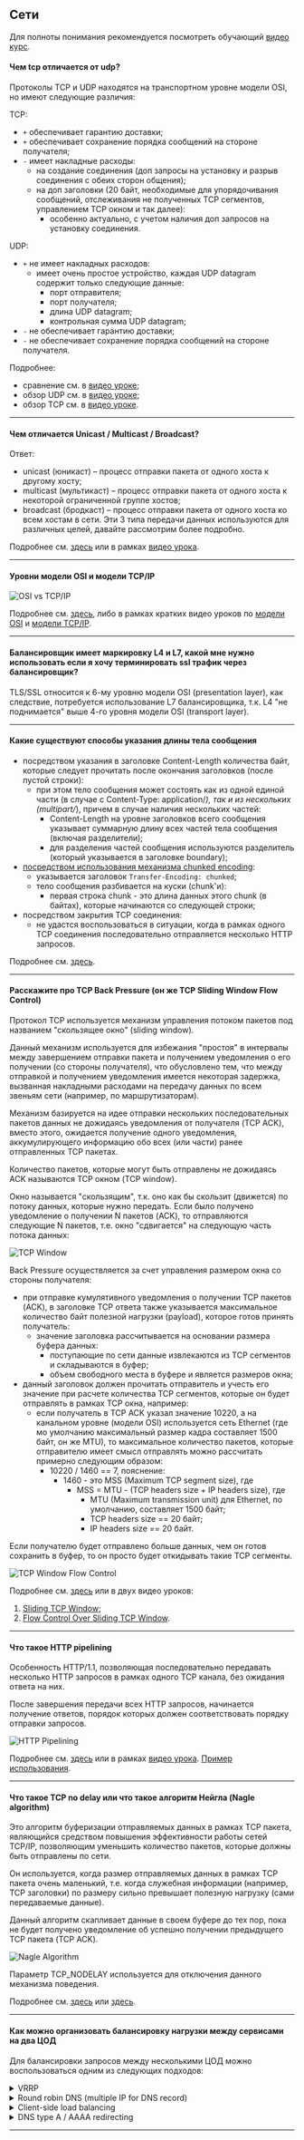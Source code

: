## Сети

Для полноты понимания рекомендуется посмотреть обучающий [видео курс](https://www.youtube.com/watch?v=OLFA0soYGhw&list=PLtPJ9lKvJ4oiNMvYbOzCmWy6cRzYAh9B1).

#### Чем tcp отличается от udp?
Протоколы TCP и UDP находятся на транспортном уровне модели OSI, но имеют следующие различия:

TCP:
* `+` обеспечивает гарантию доставки;
* `+` обеспечивает сохранение порядка сообщений на стороне получателя;
* `-` имеет накладные расходы:
    * на создание соединения (доп запросы на установку и разрыв соединения с обеих сторон общения);
    * на доп заголовки (20 байт, необходимые для упорядочивания сообщений, отслеживания не полученных TCP сегментов,
      управлением TCP окном и так далее):
        * особенно актуально, с учетом наличия доп запросов на установку соединения.

UDP:
* `+` не имеет накладных расходов:
    * имеет очень простое устройство, каждая UDP datagram содержит только следующие данные:
        * порт отправителя;
        * порт получателя;
        * длина UDP datagram;
        * контрольная сумма UDP datagram;
* `-` не обеспечивает гарантию доставки;
* `-` не обеспечивает сохранение порядка сообщений на стороне получателя.

Подробнее:
* сравнение см. в [видео уроке](https://www.youtube.com/watch?v=g7vq-JVId58&list=PLtPJ9lKvJ4oiNMvYbOzCmWy6cRzYAh9B1);
* обзор UDP см. в [видео уроке](https://www.youtube.com/watch?v=GBrLfZvRrd8&list=PLtPJ9lKvJ4oiNMvYbOzCmWy6cRzYAh9B1);
* обзор TCP см. в [видео уроке](https://www.youtube.com/watch?v=CKUOb4htnB4&list=PLtPJ9lKvJ4oiNMvYbOzCmWy6cRzYAh9B1).

---

#### Чем отличается Unicast / Multicast / Broadcast?
Ответ:
* unicast (юникаст) – процесс отправки пакета от одного хоста к другому хосту;
* multicast (мультикаст) – процесс отправки пакета от одного хоста к некоторой ограниченной группе хостов;
* broadcast (бродкаст) – процесс отправки пакета от одного хоста ко всем хостам в сети.
  Эти 3 типа передачи данных используются для различных целей, давайте рассмотрим более подробно.

Подробнее см. [здесь](http://infocisco.ru/types_communication.html) или в рамках [видео урока](https://www.youtube.com/watch?v=hSnXwFE0dqU).

---

#### Уровни модели OSI и модели TCP/IP

![OSI vs TCP/IP](images/osi_vs_tcp-ip.png)

Подробнее см. [здесь](https://community.fs.com/ru/blog/tcpip-vs-osi-whats-the-difference-between-the-two-models.html),
либо в рамках кратких видео уроков по [модели OSI](https://www.youtube.com/watch?v=Tt8BTkxz_Vc&list=PLtPJ9lKvJ4oiNMvYbOzCmWy6cRzYAh9B1)
и [модели TCP/IP](https://www.youtube.com/watch?v=UZo4ffQ-aAc&list=PLtPJ9lKvJ4oiNMvYbOzCmWy6cRzYAh9B1).

---

#### Балансировщик имеет маркировку L4 и L7, какой мне нужно использовать если я хочу терминировать ssl трафик через балансировщик?

TLS/SSL относится к 6-му уровню модели OSI (presentation layer), как следствие, потребуется использование L7 балансировщика,
т.к. L4 "не поднимается" выше 4-го уровня модели OSI (transport layer).

---

#### Какие существуют способы указания длины тела сообщения

* посредством указания в заголовке Content-Length количества байт, которые следует прочитать после окончания заголовков
  (после пустой строки):
    * при этом тело сообщения может состоять как из одной единой части (в случае с Content-Type: application/*),
      так и из нескольких (multipart/*), причем в случае наличия нескольких частей:
        * Content-Length на уровне заголовков всего сообщения указывает суммарную длину
          всех частей тела сообщения (включая разделители);
        * для разделения частей сообщения используются разделитель (который указывается в заголовке boundary);
* [посредством использования механизма chunked encoding](https://developer.mozilla.org/en-US/docs/Web/HTTP/Headers/Transfer-Encoding):
    * указывается заголовок `Transfer-Encoding: chunked`;
    * тело сообщения разбивается на куски (chunk'и):
        * первая строка chunk - это длина данных этого chunk (в байтах), которые начинаются со следующей строки;
* посредством закрытия TCP соединения:
    * не удастся воспользоваться в ситуации, когда в рамках одного TCP соединения последовательно отправляется
      несколько HTTP запросов.

Подробнее см. [здесь](https://www.w3.org/Protocols/rfc2616/rfc2616-sec4.html#sec4.4).

---

#### Расскажите про TCP Back Pressure (он же TCP Sliding Window Flow Control)

Протокол TCP используется механизм управления потоком пакетов под названием "скользящее окно" (sliding window).

Данный механизм используется для избежания "простоя" в интервалы между завершением отправки пакета и получением уведомления о его получении
(со стороны получателя), что обусловлено тем, что между отправкой и получением уведомления имеется некоторая задержка,
вызванная накладными расходами на передачу данных по всем звеньям сети (например, по маршрутизаторам).

Механизм базируется на идее отправки нескольких последовательных пакетов данных не дожидаясь уведомления от
получателя (TCP ACK), вместо этого, ожидается получение одного уведомления, аккумулирующего информацию обо всех
(или части) ранее отправленных TCP пакетах.

Количество пакетов, которые могут быть отправлены не дожидаясь ACK называются TCP окном (TCP window).

Окно называется "скользящим", т.к. оно как бы скользит (движется) по потоку данных, которые нужно передать.
Если было получено уведомление о получении N пакетов (ACK), то отправляются следующие N пакетов, т.е. окно "сдвигается"
на следующую часть потока данных:

![TCP Window](images/tcp-window.png)

Back Pressure осуществляется за счет управления размером окна со стороны получателя:
* при отправке кумулятивного уведомления о получении TCP пакетов (ACK), в заголовке TCP ответа также указывается
  максимальное количество байт полезной нагрузки (payload), которое готов принять получатель:
    * значение заголовка рассчитывается на основании размера буфера данных:
        * поступающие по сети данные извлекаются из TCP сегментов и складываются в буфер;
        * объем свободного места в буфере и является размеров окна;
* данный заголовок должен прочитать отправитель и учесть его значение при расчете количества TCP сегментов, которые он
  будет отправлять в рамках TCP окна, например:
    * если получатель в TCP ACK указал значение 10220, а на канальном уровне (модели OSI) используется сеть Ethernet
      (где мо умолчанию максимальный размер кадра составляет 1500 байт, он же MTU), то максимальное количество пакетов,
      которые отправителю имеет смысл отправлять можно рассчитать примерно следующим образом:
        * 10220 / 1460 == 7, пояснение:
            * 1460 - это MSS (Maximum TCP segment size), где
                * MSS = MTU - (TCP headers size + IP headers size), где
                    * MTU (Maximum transmission unit) для Ethernet, по умолчанию, составляет 1500 байт;
                    * TCP headers size == 20 байт;
                    * IP headers size == 20 байт.

Если получателю будет отправлено больше данных, чем он готов сохранить в буфер, то он просто будет откидывать такие
TCP сегменты.

![TCP Window Flow Control](images/tcp-window_flow-control.png)

Подробнее см. [здесь](https://blog.wallaroolabs.com/2018/04/how-the-end-to-end-back-pressure-mechanism-inside-wallaroo-works/)
или в двух видео уроков:
1. [Sliding TCP Window](https://www.youtube.com/watch?v=hd6QNXK5rPk&list=PLtPJ9lKvJ4oiNMvYbOzCmWy6cRzYAh9B1);
2. [Flow Control Over Sliding TCP Window](https://www.youtube.com/watch?v=YCW4fLqFlME&list=PLtPJ9lKvJ4oiNMvYbOzCmWy6cRzYAh9B1).

---

#### Что такое HTTP pipelining

Особенность HTTP/1.1, позволяющая последовательно передавать несколько HTTP запросов в рамках одного TCP канала,
без ожидания ответа на них.

После завершения передачи всех HTTP запросов, начинается получение ответов, порядок которых должен соответствовать
порядку отправки запросов.

![HTTP Pipelining](images/http_pipelining.png)

Подробнее см. [здесь](https://en.wikipedia.org/wiki/HTTP_pipelining) или в рамках [видео урока](https://youtu.be/7DitlqcesKI?list=PLtPJ9lKvJ4oiNMvYbOzCmWy6cRzYAh9B1&t=401).
[Пример использования](https://github.com/apache/httpcomponents-core/blob/5.0.x/httpcore5/src/test/java/org/apache/hc/core5/http/examples/AsyncPipelinedRequestExecutionExample.java).

---

#### Что такое TCP no delay или что такое алгоритм Нейгла (Nagle algorithm)

Это алгоритм буферизации отправляемых данных в рамках TCP пакета, являющийся средством повышения эффективности работы
сетей TCP/IP, позволяющим уменьшить количество пакетов, которые должны быть отправлены по сети.

Он используется, когда размер отправляемых данных в рамках TCP пакета очень маленький, т.е. когда служебная информации
(например, TCP заголовки) по размеру сильно превышает полезную нагрузку (сами передаваемые данные).

Данный алгоритм скапливает данные в своем буфере до тех пор, пока не будет получено уведомление об успешно получении
предыдущего TCP пакета (TCP ACK).

![Nagle Algorithm](images/nagle_algorithm.png)

Параметр TCP_NODELAY используется для отключения данного механизма поведения.

Подробнее см. [здесь](https://ru.wikipedia.org/wiki/%D0%90%D0%BB%D0%B3%D0%BE%D1%80%D0%B8%D1%82%D0%BC_%D0%9D%D0%B5%D0%B9%D0%B3%D0%BB%D0%B0)
или [здесь](https://stackoverflow.com/questions/3761276/when-should-i-use-tcp-nodelay-and-when-tcp-cork).

---

#### Как можно организовать балансировку нагрузки между сервисами на два ЦОД

Для балансировки запросов между несколькими ЦОД можно воспользоваться одним из следующих подходов:

<details><summary markdown="span">VRRP</summary>

Используем технологию VRRP (Virtual Router Redundancy Protocol):
* заводим один виртуальный IP адрес в сети, доступной потребителю (например, в internet):
    * заводим доменное имя (для удобства потребителя) DNS type A (для IPv4) / type AAAA (для IPv6),
      которое резолвится в данный виртуальный IP;
* в каждом из ЦОД заводим свой граничный маршрутизаторов (border gateway);
    * для каждого из маршрутизаторов заводим отдельный IP адрес в нашей внутренней сети;
    * настраиваем граничные маршрутизаторы нашей сети на работу в режиме VRRP
      (следует использовать маршрутизаторы с поддержкой данной технологии).

Особенности решения:
* `-` самое дорогое;
* `+` обеспечивает самые высокие гарантии доступности сервиса;
* `+` может обеспечивать высокие гарантии равномерности распределения нагрузки;

Подробнее см. [здесь](https://habr.com/ru/post/452490/).

</details>

<details><summary markdown="span">Round robin DNS (multiple IP for DNS record)</summary>

Использование балансировку за счет особенностей DNS type A (для IPv4) / type AAAA (для IPv6):
* в каждом из ЦОД заводим свой граничный маршрутизатор (border gateway);
* для каждого из маршрутизаторов заводим отдельный IP адрес в сети, доступной потребителю (например, в internet);
* заводим доменное имя, которое может резолвиться в любой из данных IP адресов (по умолчанию, с использованием
  алгоритма round-robin);

Особенности решения:
* самое дешевое и простое;
* при обновлении DNS записи (удалении/добавлении/изменении IP адреса(ов)) обновленные данные будут
  гарантировано получены на каждом клиенте только спустя определенный выставленный для этой записи
  [TTL](https://support.google.com/a/answer/48090?hl=ru#TTL);
* не проверяет доступность сервисов по IP адресам, по возвращаемым в ответе на DNS запрос
  (не для fail-over систем);
    * не гарантирует равномерности распределения нагрузки:
    * например, если каждый второй запрос - это health check, а ЦОД всего два, то вся реальная нагрузка будет
      уходить на один и тот же ЦОД, а все health check запросы - на второй;

Подробнее см. [здесь](https://ru.wikipedia.org/wiki/Round_robin_DNS).

</details>

<details><summary markdown="span">Client-side load balancing</summary>

* в каждом из ЦОД заводим свой граничный маршрутизатор (border gateway);
* для каждого из маршрутизаторов заводим отдельный IP адрес в сети, доступной потребителю (например, в internet);
* клиентская сторона сама выбирает на IP адрес какого из ЦОД направиться:
    * для достижения условий равномерной нагрузки и доступности сервисов необходимо:
        * периодически опрашивать каждый из IP адресов информацию о нагрузке (отсутствие ответа воспринимается,
          как недоступность):
            * чтобы основной сервис не упал под наплывом таких запросов в рамках каждого ЦОД следует на отдельный IP
              адрес выделить самостоятельный сервис:
                * собирающий информацию о доступности и нагруженности сервисов
                  (с использованием метрик оркестрирующей среды);
                * выдающий на запросы потребителей заранее собранную информацию;
* для удобства использования данного подхода на клиентской стороне должна использоваться библиотека для работы
  с данным сервисом (в несколько ином use-case, но схожий подход используется в таком продукте как Kafka).

Особенности решения:
* самое неудобное для потребителя (клиента);
* может обеспечить высокие гарантии доступности сервиса;
* может обеспечить достаточно равномерную распределенность нагрузки:
    * достижимо только в случае, если библиотека в том или ином виде запрашивает у сервеной стороны информацию
      о текущей нагруженности точек балансировки;

Пример: [Spring Cloud LoadBalancing](https://spring.io/guides/gs/spring-cloud-loadbalancer/).

</details>

<details><summary markdown="span">DNS type A / AAAA redirecting</summary>

ToDo:
Интервьювер сказал, что имеется еще какая-то возможность балансировки за счет особенностей работы DNS typa A, если
специфичный ответ от DNS сервера поддерживает браузер, но я сходу не нашел как даже в
[RFC1035](https://datatracker.ietf.org/doc/html/rfc1035).

</details>

---